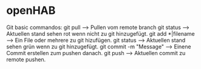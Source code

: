 # openHAB

Git basic commandos:
git pull --> Pullen vom remote branch
git status --> Aktuellen stand sehen rot wenn nicht zu git hinzugefügt.
git add *|filename --> Ein File oder mehrere zu git hizufügen.
git status --> Aktuellen stand sehen grün wenn zu git hinzugefügt.
git commit -m "Message" --> Einene Commit erstellen zum pushen danach.
git push --> Aktuellen commit zu remote pushen.
